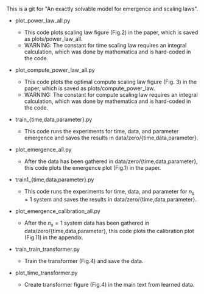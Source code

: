 This is a git for "An exactly solvable model for emergence and scaling laws".

* plot_power_law_all.py <br />
    * This code plots scaling law figure (Fig.2) in the paper, which is saved as plots/power_law_all. <br />
    * WARNING: The constant for time scaling law requires an integral calculation, which was done by mathematica and is hard-coded in the code.<br />   
 
* plot_compute_power_law_all.py <br />
    * This code plots the optimal compute scaling law figure (Fig. 3) in the paper, which is saved as plots/compute_power_law. <br />
    * WARNING: The constant for compute scaling law requires an integral calculation, which was done by mathematica and is hard-coded in the code.  <br />

* train_{time,data,parameter}.py <br />
    * This code runs the experiments for time, data, and parameter emergence and saves the results in data/zero/{time,data,parameter}. <br />
  
* plot_emergence_all.py <br />
    * After the data has been gathered in data/zero/{time,data,parameter}, this code plots the emergence plot (Fig.1) in the paper. <br />

* train1_{time,data,parameter}.py <br />
    * This code runs the experiments for time, data, and parameter for $n_s=1$ system and saves the results in data/zero/{time,data,parameter}. <br />

* plot_emergence_calibration_all.py <br />
    * After the $n_s=1$ system data has been gathered in data/zero/{time,data,parameter}, this code plots the calibration plot (Fig.11) in the appendix. <br />

* train_train_transformer.py <br />
    * Train the transformer (Fig.4) and save the data. <br />

* plot_time_transformer.py <br />
    * Create transformer figure (Fig.4) in the main text from learned data. <br />
